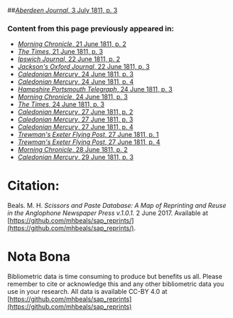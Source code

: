 ##[*Aberdeen Journal*, 3 July 1811, p. 3](https://mhbeals.github.io/sap_html/Aberdeen-Journal/Aberdeen-Journal-3-July-1811-p-3)

### Content from this page previously appeared in:
+ [*Morning Chronicle*, 21 June 1811, p. 2](https://mhbeals.github.io/sap_html/Morning-Chronicle/Morning-Chronicle-21-June-1811-p-2)
+ [*The Times*, 21 June 1811, p. 3](https://mhbeals.github.io/sap_html/The-Times/The-Times-21-June-1811-p-3)
+ [*Ipswich Journal*, 22 June 1811, p. 2](https://mhbeals.github.io/sap_html/Ipswich-Journal/Ipswich-Journal-22-June-1811-p-2)
+ [*Jackson's Oxford Journal*, 22 June 1811, p. 3](https://mhbeals.github.io/sap_html/Jackson's-Oxford-Journal/Jackson's-Oxford-Journal-22-June-1811-p-3)
+ [*Caledonian Mercury*, 24 June 1811, p. 3](https://mhbeals.github.io/sap_html/Caledonian-Mercury/Caledonian-Mercury-24-June-1811-p-3)
+ [*Caledonian Mercury*, 24 June 1811, p. 4](https://mhbeals.github.io/sap_html/Caledonian-Mercury/Caledonian-Mercury-24-June-1811-p-4)
+ [*Hampshire Portsmouth Telegraph*, 24 June 1811, p. 3](https://mhbeals.github.io/sap_html/Hampshire-Portsmouth-Telegraph/Hampshire-Portsmouth-Telegraph-24-June-1811-p-3)
+ [*Morning Chronicle*, 24 June 1811, p. 3](https://mhbeals.github.io/sap_html/Morning-Chronicle/Morning-Chronicle-24-June-1811-p-3)
+ [*The Times*, 24 June 1811, p. 3](https://mhbeals.github.io/sap_html/The-Times/The-Times-24-June-1811-p-3)
+ [*Caledonian Mercury*, 27 June 1811, p. 2](https://mhbeals.github.io/sap_html/Caledonian-Mercury/Caledonian-Mercury-27-June-1811-p-2)
+ [*Caledonian Mercury*, 27 June 1811, p. 3](https://mhbeals.github.io/sap_html/Caledonian-Mercury/Caledonian-Mercury-27-June-1811-p-3)
+ [*Caledonian Mercury*, 27 June 1811, p. 4](https://mhbeals.github.io/sap_html/Caledonian-Mercury/Caledonian-Mercury-27-June-1811-p-4)
+ [*Trewman's Exeter Flying Post*, 27 June 1811, p. 1](https://mhbeals.github.io/sap_html/Trewman's-Exeter-Flying-Post/Trewman's-Exeter-Flying-Post-27-June-1811-p-1)
+ [*Trewman's Exeter Flying Post*, 27 June 1811, p. 4](https://mhbeals.github.io/sap_html/Trewman's-Exeter-Flying-Post/Trewman's-Exeter-Flying-Post-27-June-1811-p-4)
+ [*Morning Chronicle*, 28 June 1811, p. 2](https://mhbeals.github.io/sap_html/Morning-Chronicle/Morning-Chronicle-28-June-1811-p-2)
+ [*Caledonian Mercury*, 29 June 1811, p. 3](https://mhbeals.github.io/sap_html/Caledonian-Mercury/Caledonian-Mercury-29-June-1811-p-3)
                    
# Citation: 

Beals. M. H. *Scissors and Paste Database: A Map of Reprinting and Reuse in the Anglophone Newspaper Press v.1.0.1.* 2 June 2017. Available at [https://github.com/mhbeals/sap_reprints/](https://github.com/mhbeals/sap_reprints/). 
                    
# Nota Bona

Bibliometric data is time consuming to produce but benefits us all. Please remember to cite or acknowledge this and any other bibliometric data you use in your research. All data is available CC-BY 4.0 at [https://github.com/mhbeals/sap_reprints](https://github.com/mhbeals/sap_reprints)